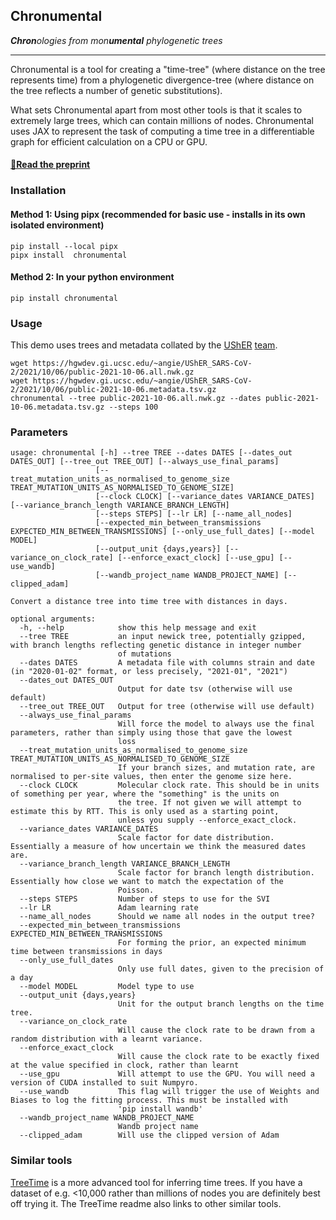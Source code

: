 ## Chronumental

***Chron**&#8203;ologies from mon&#8203;**umental** phylogenetic trees*

<hr>

Chronumental is a tool for creating a "time-tree" (where distance on the tree represents time) from a phylogenetic divergence-tree (where distance on the tree reflects a number of genetic substitutions).

What sets Chronumental apart from most other tools is that it scales to extremely large trees, which can contain millions of nodes. Chronumental uses JAX to represent the task of computing a time tree in a differentiable graph for efficient calculation on a CPU or GPU.

#### [📝Read the preprint](https://www.biorxiv.org/content/10.1101/2021.10.27.465994v1)

### Installation

#### Method 1: Using pipx (recommended for basic use - installs in its own isolated environment)

```
pip install --local pipx
pipx install  chronumental
```

#### Method 2: In your python environment

```
pip install chronumental
```

### Usage

This demo uses trees and metadata collated by the [UShER](https://github.com/yatisht/usher) [team](https://hgwdev.gi.ucsc.edu/~angie/UShER_SARS-CoV-2/).

```
wget https://hgwdev.gi.ucsc.edu/~angie/UShER_SARS-CoV-2/2021/10/06/public-2021-10-06.all.nwk.gz
wget https://hgwdev.gi.ucsc.edu/~angie/UShER_SARS-CoV-2/2021/10/06/public-2021-10-06.metadata.tsv.gz
chronumental --tree public-2021-10-06.all.nwk.gz --dates public-2021-10-06.metadata.tsv.gz --steps 100
```

### Parameters

```
usage: chronumental [-h] --tree TREE --dates DATES [--dates_out DATES_OUT] [--tree_out TREE_OUT] [--always_use_final_params]
                   [--treat_mutation_units_as_normalised_to_genome_size TREAT_MUTATION_UNITS_AS_NORMALISED_TO_GENOME_SIZE]
                   [--clock CLOCK] [--variance_dates VARIANCE_DATES] [--variance_branch_length VARIANCE_BRANCH_LENGTH]
                   [--steps STEPS] [--lr LR] [--name_all_nodes]
                   [--expected_min_between_transmissions EXPECTED_MIN_BETWEEN_TRANSMISSIONS] [--only_use_full_dates] [--model MODEL]
                   [--output_unit {days,years}] [--variance_on_clock_rate] [--enforce_exact_clock] [--use_gpu] [--use_wandb]
                   [--wandb_project_name WANDB_PROJECT_NAME] [--clipped_adam]

Convert a distance tree into time tree with distances in days.

optional arguments:
  -h, --help            show this help message and exit
  --tree TREE           an input newick tree, potentially gzipped, with branch lengths reflecting genetic distance in integer number
                        of mutations
  --dates DATES         A metadata file with columns strain and date (in "2020-01-02" format, or less precisely, "2021-01", "2021")
  --dates_out DATES_OUT
                        Output for date tsv (otherwise will use default)
  --tree_out TREE_OUT   Output for tree (otherwise will use default)
  --always_use_final_params
                        Will force the model to always use the final parameters, rather than simply using those that gave the lowest
                        loss
  --treat_mutation_units_as_normalised_to_genome_size TREAT_MUTATION_UNITS_AS_NORMALISED_TO_GENOME_SIZE
                        If your branch sizes, and mutation rate, are normalised to per-site values, then enter the genome size here.
  --clock CLOCK         Molecular clock rate. This should be in units of something per year, where the "something" is the units on
                        the tree. If not given we will attempt to estimate this by RTT. This is only used as a starting point,
                        unless you supply --enforce_exact_clock.
  --variance_dates VARIANCE_DATES
                        Scale factor for date distribution. Essentially a measure of how uncertain we think the measured dates are.
  --variance_branch_length VARIANCE_BRANCH_LENGTH
                        Scale factor for branch length distribution. Essentially how close we want to match the expectation of the
                        Poisson.
  --steps STEPS         Number of steps to use for the SVI
  --lr LR               Adam learning rate
  --name_all_nodes      Should we name all nodes in the output tree?
  --expected_min_between_transmissions EXPECTED_MIN_BETWEEN_TRANSMISSIONS
                        For forming the prior, an expected minimum time between transmissions in days
  --only_use_full_dates
                        Only use full dates, given to the precision of a day
  --model MODEL         Model type to use
  --output_unit {days,years}
                        Unit for the output branch lengths on the time tree.
  --variance_on_clock_rate
                        Will cause the clock rate to be drawn from a random distribution with a learnt variance.
  --enforce_exact_clock
                        Will cause the clock rate to be exactly fixed at the value specified in clock, rather than learnt
  --use_gpu             Will attempt to use the GPU. You will need a version of CUDA installed to suit Numpyro.
  --use_wandb           This flag will trigger the use of Weights and Biases to log the fitting process. This must be installed with
                        'pip install wandb'
  --wandb_project_name WANDB_PROJECT_NAME
                        Wandb project name
  --clipped_adam        Will use the clipped version of Adam
```

### Similar tools

[TreeTime](https://github.com/neherlab/treetime) is a more advanced tool for inferring time trees. If you have a dataset of e.g. <10,000 rather than millions of nodes you are definitely best off trying it. The TreeTime readme also links to other similar tools.
